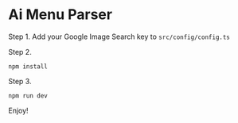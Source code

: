 # Ai Menu Parser

Step 1. Add your Google Image Search key to `src/config/config.ts`

Step 2.

```npm install```

Step 3.

```npm run dev```

Enjoy!